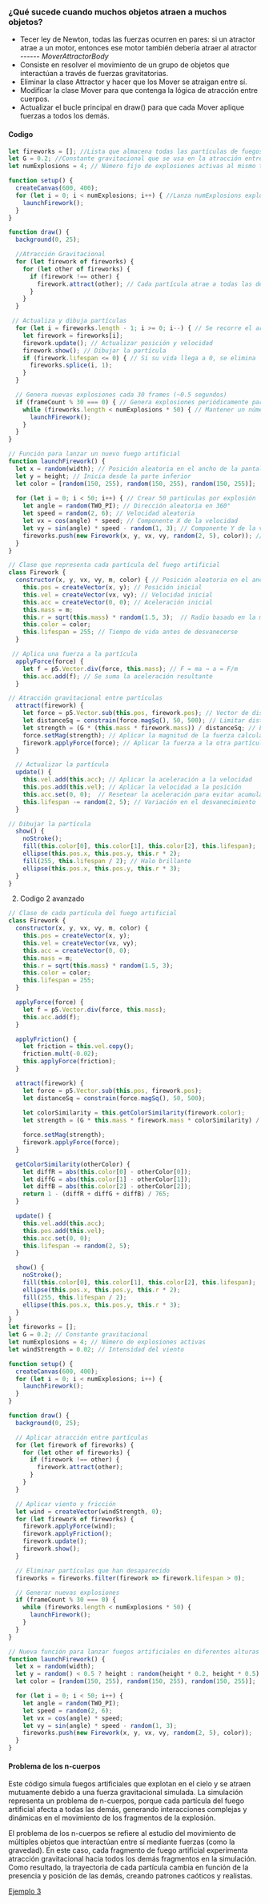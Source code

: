 ### ¿Qué sucede cuando muchos objetos atraen a muchos objetos?
- Tecer ley de Newton, todas las fuerzas ocurren en pares: si un atractor atrae a un motor, entonces ese motor también debería atraer al atractor ------ *MoverAttractorBody*
- Consiste en resolver el movimiento de un grupo de objetos que interactúan a través de fuerzas gravitatorias.
- Eliminar la clase Attractor y hacer que los Mover se atraigan entre sí.
- Modificar la clase Mover para que contenga la lógica de atracción entre cuerpos.
- Actualizar el bucle principal en draw() para que cada Mover aplique fuerzas a todos los demás.

#### Codigo

```js
let fireworks = []; //Lista que almacena todas las partículas de fuegos artificiales
let G = 0.2; //Constante gravitacional que se usa en la atracción entre partículas
let numExplosions = 4; // Número fijo de explosiones activas al mismo tiempo

function setup() {
  createCanvas(600, 400);
  for (let i = 0; i < numExplosions; i++) { //Lanza numExplosions explosiones iniciales.
    launchFirework();
  }
}

function draw() {
  background(0, 25);

  //Atracción Gravitacional
  for (let firework of fireworks) {
    for (let other of fireworks) {
      if (firework !== other) {
        firework.attract(other); // Cada partícula atrae a todas las demás
      }
    }
  }

 // Actualiza y dibuja partículas
  for (let i = fireworks.length - 1; i >= 0; i--) { // Se recorre el array en reversa para eliminar elementos sin problemas
    let firework = fireworks[i];
    firework.update(); // Actualizar posición y velocidad
    firework.show(); // Dibujar la partícula
    if (firework.lifespan <= 0) { // Si su vida llega a 0, se elimina
      fireworks.splice(i, 1);
    }
  }

  // Genera nuevas explosiones cada 30 frames (~0.5 segundos)
  if (frameCount % 30 === 0) { // Genera explosiones periódicamente para mantener 4 activas
    while (fireworks.length < numExplosions * 50) { // Mantener un número máximo de partículas activas
      launchFirework();
    }
  }
}

// Función para lanzar un nuevo fuego artificial
function launchFirework() {
  let x = random(width); // Posición aleatoria en el ancho de la pantalla
  let y = height; // Inicia desde la parte inferior
  let color = [random(150, 255), random(150, 255), random(150, 255)];
  
  for (let i = 0; i < 50; i++) { // Crear 50 partículas por explosión
    let angle = random(TWO_PI); // Dirección aleatoria en 360°
    let speed = random(2, 6); // Velocidad aleatoria
    let vx = cos(angle) * speed; // Componente X de la velocidad
    let vy = sin(angle) * speed - random(1, 3); // Componente Y de la velocidad con impulso inicial
    fireworks.push(new Firework(x, y, vx, vy, random(2, 5), color)); // Agregar la partícula a la lista
  }
}

// Clase que representa cada partícula del fuego artificial
class Firework {
  constructor(x, y, vx, vy, m, color) { // Posición aleatoria en el ancho de la pantalla
    this.pos = createVector(x, y); // Posición inicial
    this.vel = createVector(vx, vy); // Velocidad inicial
    this.acc = createVector(0, 0); // Aceleración inicial
    this.mass = m;
    this.r = sqrt(this.mass) * random(1.5, 3);  // Radio basado en la masa con variación aleatoria
    this.color = color;
    this.lifespan = 255; // Tiempo de vida antes de desvanecerse
  }

 // Aplica una fuerza a la partícula
  applyForce(force) {
    let f = p5.Vector.div(force, this.mass); // F = ma → a = F/m
    this.acc.add(f); // Se suma la aceleración resultante
  }

// Atracción gravitacional entre partículas
  attract(firework) {
    let force = p5.Vector.sub(this.pos, firework.pos); // Vector de distancia entre partículas
    let distanceSq = constrain(force.magSq(), 50, 500); // Limitar distancia para evitar fuerzas extremas
    let strength = (G * (this.mass * firework.mass)) / distanceSq; // Ley de gravitación F = G * (m1 * m2) / d²
    force.setMag(strength); // Aplicar la magnitud de la fuerza calculada
    firework.applyForce(force); // Aplicar la fuerza a la otra partícula
  }

  // Actualizar la partícula
  update() {
    this.vel.add(this.acc); // Aplicar la aceleración a la velocidad
    this.pos.add(this.vel); // Aplicar la velocidad a la posición
    this.acc.set(0, 0);  // Resetear la aceleración para evitar acumulaciones
    this.lifespan -= random(2, 5); // Variación en el desvanecimiento
  }

// Dibujar la partícula
  show() {
    noStroke();
    fill(this.color[0], this.color[1], this.color[2], this.lifespan);
    ellipse(this.pos.x, this.pos.y, this.r * 2);
    fill(255, this.lifespan / 2); // Halo brillante
    ellipse(this.pos.x, this.pos.y, this.r * 3);
  }
}
```

2. Codigo 2 avanzado
```js
// Clase de cada partícula del fuego artificial
class Firework {
  constructor(x, y, vx, vy, m, color) {
    this.pos = createVector(x, y);
    this.vel = createVector(vx, vy);
    this.acc = createVector(0, 0);
    this.mass = m;
    this.r = sqrt(this.mass) * random(1.5, 3);
    this.color = color;
    this.lifespan = 255;
  }

  applyForce(force) {
    let f = p5.Vector.div(force, this.mass);
    this.acc.add(f);
  }

  applyFriction() {
    let friction = this.vel.copy();
    friction.mult(-0.02);
    this.applyForce(friction);
  }

  attract(firework) {
    let force = p5.Vector.sub(this.pos, firework.pos);
    let distanceSq = constrain(force.magSq(), 50, 500);
    
    let colorSimilarity = this.getColorSimilarity(firework.color); 
    let strength = (G * this.mass * firework.mass * colorSimilarity) / distanceSq;

    force.setMag(strength);
    firework.applyForce(force);
  }

  getColorSimilarity(otherColor) {
    let diffR = abs(this.color[0] - otherColor[0]);
    let diffG = abs(this.color[1] - otherColor[1]);
    let diffB = abs(this.color[2] - otherColor[2]);
    return 1 - (diffR + diffG + diffB) / 765;
  }

  update() {
    this.vel.add(this.acc);
    this.pos.add(this.vel);
    this.acc.set(0, 0);
    this.lifespan -= random(2, 5);
  }

  show() {
    noStroke();
    fill(this.color[0], this.color[1], this.color[2], this.lifespan);
    ellipse(this.pos.x, this.pos.y, this.r * 2);
    fill(255, this.lifespan / 2);
    ellipse(this.pos.x, this.pos.y, this.r * 3);
  }
}
let fireworks = [];
let G = 0.2; // Constante gravitacional
let numExplosions = 4; // Número de explosiones activas
let windStrength = 0.02; // Intensidad del viento

function setup() {
  createCanvas(600, 400);
  for (let i = 0; i < numExplosions; i++) {
    launchFirework();
  }
}

function draw() {
  background(0, 25);

  // Aplicar atracción entre partículas
  for (let firework of fireworks) {
    for (let other of fireworks) {
      if (firework !== other) {
        firework.attract(other);
      }
    }
  }

  // Aplicar viento y fricción
  let wind = createVector(windStrength, 0);
  for (let firework of fireworks) {
    firework.applyForce(wind);
    firework.applyFriction();
    firework.update();
    firework.show();
  }

  // Eliminar partículas que han desaparecido
  fireworks = fireworks.filter(firework => firework.lifespan > 0);

  // Generar nuevas explosiones
  if (frameCount % 30 === 0) {
    while (fireworks.length < numExplosions * 50) {
      launchFirework();
    }
  }
}

// Nueva función para lanzar fuegos artificiales en diferentes alturas
function launchFirework() {
  let x = random(width);
  let y = random() < 0.5 ? height : random(height * 0.2, height * 0.5); 
  let color = [random(150, 255), random(150, 255), random(150, 255)];

  for (let i = 0; i < 50; i++) {
    let angle = random(TWO_PI);
    let speed = random(2, 6);
    let vx = cos(angle) * speed;
    let vy = sin(angle) * speed - random(1, 3);
    fireworks.push(new Firework(x, y, vx, vy, random(2, 5), color));
  }
}
```
#### Problema de los n-cuerpos

Este código simula fuegos artificiales que explotan en el cielo y se atraen mutuamente debido a una fuerza gravitacional simulada. La simulación representa un problema de n-cuerpos, porque cada partícula del fuego artificial afecta a todas las demás, generando interacciones complejas y dinámicas en el movimiento de los fragmentos de la explosión.

El problema de los n-cuerpos se refiere al estudio del movimiento de múltiples objetos que interactúan entre sí mediante fuerzas (como la gravedad). En este caso, cada fragmento de fuego artificial experimenta atracción gravitacional hacia todos los demás fragmentos en la simulación. Como resultado, la trayectoria de cada partícula cambia en función de la presencia y posición de las demás, creando patrones caóticos y realistas.

[Ejemplo 3](https://editor.p5js.org/Majogc8/sketches/Oagj9ZWsP)

